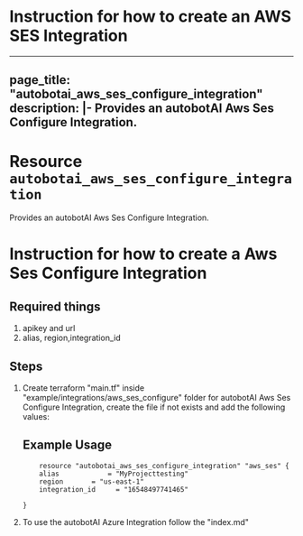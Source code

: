 # Instruction for how to create an AWS SES  Integration

---
page_title: "autobotai_aws_ses_configure_integration"
description: |-
  Provides an autobotAI Aws Ses Configure Integration.
---

# Resource `autobotai_aws_ses_configure_integration`
Provides an autobotAI Aws Ses Configure Integration.

# Instruction for how to create a Aws Ses Configure Integration
## Required things 
1. apikey and url
2. alias, region,integration_id

## Steps 
1. Create terraform "main.tf" inside "example/integrations/aws_ses_configure" folder for autobotAI Aws Ses Configure Integration, create the file if not  exists and add the following values:
    ## Example Usage 
    ```
        resource "autobotai_aws_ses_configure_integration" "aws_ses" {
        alias            = "MyProjecttesting"
        region       = "us-east-1"
        integration_id     = "16548497741465"
        
    }   
    ```
2. To use the autobotAI Azure Integration follow the "index.md"